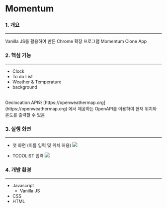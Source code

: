 # Momentum




### 1. 개요
<hr/>
Vanilla JS를 활용하여 만든 Chrome 확장 프로그램 Momentum Clone App

<br/>

### 2. 핵심 기능
<hr/>

- Clock
- To do List  
- Weather & Temperature
- background
<br/>
Geolocation API와 [https://openweathermap.org](https://openweathermap.org) 에서 제공하는 OpenAPI를 이용하여 현재 위치와 온도를 출력할 수 있음

### 3. 실행 화면
<hr/>

- 첫 화면 (이름 입력 및 위치 허용)
![](https://images.velog.io/images/nami0515/post/a04c98c5-d5d4-4fa7-a332-05df04c9b0e8/main%20pageJPG.JPG)

- TODOLIST 입력
![](https://images.velog.io/images/nami0515/post/1e9293ce-50ea-4a07-9521-8098afa525b6/sub%20pagejpg.jpg)

### 4. 개발 환경
<hr/>

- Javascript 
	- Vanilla JS
- CSS
- HTML
